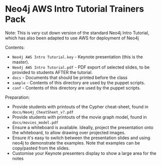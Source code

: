 Neo4j AWS Intro Tutorial Trainers Pack
======================================

Note: This is _very_ cut down version of the standard Neo4j Intro Tutorial, which
has also been adapted to use AWS for deployment of Neo4j

Contents:

* `Neo4j AWS Intro Tutorial.key` - Keynote presentation (this is the master).
* `Neo4j AWS Intro Tutorial.pdf` - PDF export of selected slides, to be provided
  to students AFTER the tutorial.
* `docs` - Documents that should be printed before the class
* `sample` - Contents of this directory are used by the puppet scripts.
* `conf` - Contents of this directory are used by the puppet scripts.

Preparation:

* Provide students with printouts of the Cypher cheat-sheet, found
  in `docs/Neo4j_CheatSheet_v?.pdf`
* Provide students with printouts of the movie graph model, found
  in `docs/movies_model.pdf`
* Ensure a whiteboard is available. Ideally, project the presentation onto
  the whiteboard, to allow drawing over projected images.
* Ensure it's easy to switch between the presentation slides and using neo4j
  to demonstrate the examples. Note that examples can be copy/pasted from the
  slides.
* Customise your Keynote presenters display to show a large area for the notes
